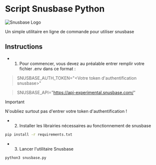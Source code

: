# Script Snusbase Python
![Snusbase Logo](https://snusbase.com/img/logo_vertical.png)

Un simple utilitaire en ligne de commande pour utiliser snusbase

## Instructions

- 1. Pour commencer, vous devez au préalable entrer remplir votre fichier .env dans ce format :

> SNUSBASE_AUTH_TOKEN="<Votre token d'authentification snusbase>"

> SNUSBASE_API="https://api-experimental.snusbase.com/"

> [!IMPORTANT] 
> N'oubliez surtout pas d'entrer votre token d'authentification !

- 2. Installer les librairies nécessaires au fonctionnement de snusbase
```sh
pip install -r requirements.txt
```

- 3. Lancer l'utilitaire Snusbase
```sh
python3 snusbase.py
```